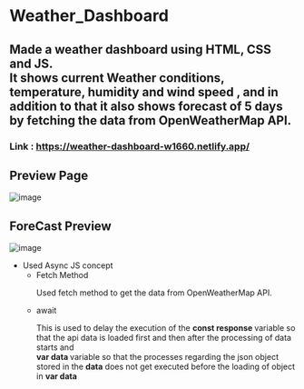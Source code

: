 # Weather_Dashboard
## Made a weather dashboard using HTML, CSS and JS. <br> It shows current Weather conditions, temperature, humidity and wind speed , and in addition to that it also shows forecast of 5 days by fetching the data from OpenWeatherMap API.

### Link :  https://weather-dashboard-w1660.netlify.app/

## Preview Page
![image](https://github.com/DedSec2050/Web_Dev_dump_02/assets/119126965/32ec4c84-334d-4e38-98d8-25688dad6491)

## ForeCast Preview
![image](https://github.com/DedSec2050/Web_Dev_dump_02/assets/119126965/c4a34d2b-43f4-447b-af31-c30833056320)

<ul>
  <li>Used Async JS concept<ul><li>Fetch Method<p>Used fetch method to get the data from OpenWeatherMap API. </p></li>
    <li>await
    <p>This is used to delay the execution of the <b>const response </b> variable so that the api data is loaded first and then after the processing of data starts and<br>
    <b>var data </b> variable so that the processes regarding the json object stored in the <b>data</b> does not get executed before the loading of object in <b>var data</b></p></li>
  </ul>
  </li>
</ul>
